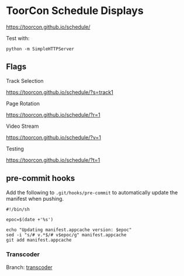 # ToorCon Schedule Displays

https://toorcon.github.io/schedule/

Test with:
```
python -m SimpleHTTPServer
```


## Flags


Track Selection

https://toorcon.github.io/schedule/?s=track1



Page Rotation

https://toorcon.github.io/schedule/?r=1



Video Stream

https://toorcon.github.io/schedule/?v=1



Testing

https://toorcon.github.io/schedule/?t=1


## pre-commit hooks

Add the following to `.git/hooks/pre-commit` to automatically update the manifest when pushing.

```
#!/bin/sh

epoc=$(date +'%s')

echo "Updating manifest.appcache version: $epoc"
sed -i "s/# v.*$/# v$epoc/g" manifest.appcache 
git add manifest.appcache
```

### Transcoder
Branch: [transcoder](https://github.com/toorcon/schedule/tree/transcoder)
